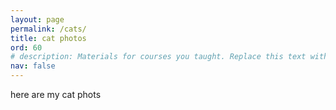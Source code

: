 ```yaml
---
layout: page
permalink: /cats/
title: cat photos
ord: 60
# description: Materials for courses you taught. Replace this text with your description.
nav: false
---
```



here are my cat phots